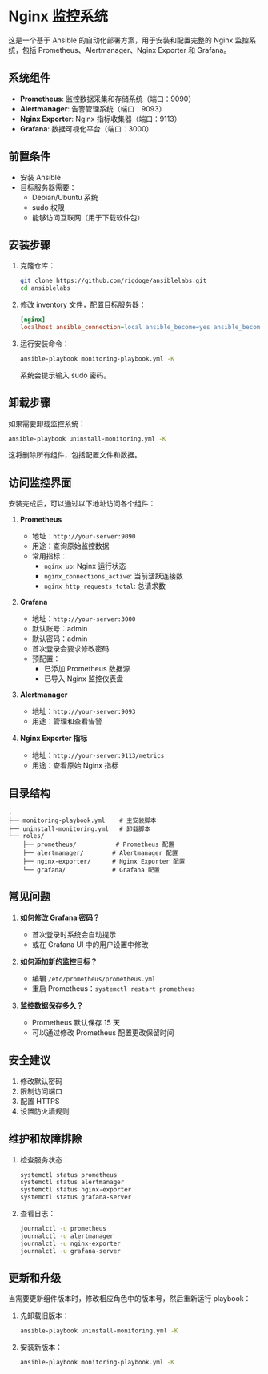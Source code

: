 # Nginx 监控系统

这是一个基于 Ansible 的自动化部署方案，用于安装和配置完整的 Nginx 监控系统，包括 Prometheus、Alertmanager、Nginx Exporter 和 Grafana。

## 系统组件

- **Prometheus**: 监控数据采集和存储系统（端口：9090）
- **Alertmanager**: 告警管理系统（端口：9093）
- **Nginx Exporter**: Nginx 指标收集器（端口：9113）
- **Grafana**: 数据可视化平台（端口：3000）

## 前置条件

- 安装 Ansible
- 目标服务器需要：
  - Debian/Ubuntu 系统
  - sudo 权限
  - 能够访问互联网（用于下载软件包）

## 安装步骤

1. 克隆仓库：
   ```bash
   git clone https://github.com/rigdoge/ansiblelabs.git
   cd ansiblelabs
   ```

2. 修改 inventory 文件，配置目标服务器：
   ```ini
   [nginx]
   localhost ansible_connection=local ansible_become=yes ansible_become_method=sudo
   ```

3. 运行安装命令：
   ```bash
   ansible-playbook monitoring-playbook.yml -K
   ```
   系统会提示输入 sudo 密码。

## 卸载步骤

如果需要卸载监控系统：

```bash
ansible-playbook uninstall-monitoring.yml -K
```

这将删除所有组件，包括配置文件和数据。

## 访问监控界面

安装完成后，可以通过以下地址访问各个组件：

1. **Prometheus**
   - 地址：`http://your-server:9090`
   - 用途：查询原始监控数据
   - 常用指标：
     - `nginx_up`: Nginx 运行状态
     - `nginx_connections_active`: 当前活跃连接数
     - `nginx_http_requests_total`: 总请求数

2. **Grafana**
   - 地址：`http://your-server:3000`
   - 默认账号：admin
   - 默认密码：admin
   - 首次登录会要求修改密码
   - 预配置：
     - 已添加 Prometheus 数据源
     - 已导入 Nginx 监控仪表盘

3. **Alertmanager**
   - 地址：`http://your-server:9093`
   - 用途：管理和查看告警

4. **Nginx Exporter 指标**
   - 地址：`http://your-server:9113/metrics`
   - 用途：查看原始 Nginx 指标

## 目录结构

```
.
├── monitoring-playbook.yml    # 主安装脚本
├── uninstall-monitoring.yml   # 卸载脚本
└── roles/
    ├── prometheus/           # Prometheus 配置
    ├── alertmanager/        # Alertmanager 配置
    ├── nginx-exporter/      # Nginx Exporter 配置
    └── grafana/             # Grafana 配置
```

## 常见问题

1. **如何修改 Grafana 密码？**
   - 首次登录时系统会自动提示
   - 或在 Grafana UI 中的用户设置中修改

2. **如何添加新的监控目标？**
   - 编辑 `/etc/prometheus/prometheus.yml`
   - 重启 Prometheus：`systemctl restart prometheus`

3. **监控数据保存多久？**
   - Prometheus 默认保存 15 天
   - 可以通过修改 Prometheus 配置更改保留时间

## 安全建议

1. 修改默认密码
2. 限制访问端口
3. 配置 HTTPS
4. 设置防火墙规则

## 维护和故障排除

1. 检查服务状态：
   ```bash
   systemctl status prometheus
   systemctl status alertmanager
   systemctl status nginx-exporter
   systemctl status grafana-server
   ```

2. 查看日志：
   ```bash
   journalctl -u prometheus
   journalctl -u alertmanager
   journalctl -u nginx-exporter
   journalctl -u grafana-server
   ```

## 更新和升级

当需要更新组件版本时，修改相应角色中的版本号，然后重新运行 playbook：

1. 先卸载旧版本：
   ```bash
   ansible-playbook uninstall-monitoring.yml -K
   ```

2. 安装新版本：
   ```bash
   ansible-playbook monitoring-playbook.yml -K
   ``` 